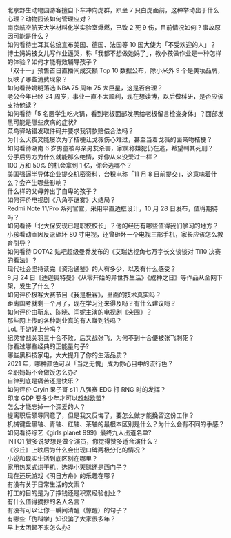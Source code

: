 北京野生动物园游客擅自下车冲向虎群，趴坐 7 只白虎面前，这种举动出于什么心理？动物园该如何管理应对？  
南京航空航天大学材料化学实验室爆燃，已致 2 死 9 伤，目前情况如何？事故原因可能是什么？  
如何看待土耳其总统宣布美国、德国、法国等 10 国大使为「不受欢迎的人」？  
博士妈妈被女儿写作业逼哭，称「我都不想做她妈了」，教小孩做作业是一种怎样的体验？如何才能有效辅导孩子？  
「双十一」预售首日直播间成交额 Top 10 数据公布，除小米外 9 个是美妆品牌，反映了哪些消费现象？  
如何看待姚明落选 NBA 75 周年 75 大巨星，这是否合理？  
老公今年已经 34 周岁，事业一直不太顺利，现在想读博，以后做科研，是否应该支持他读？  
如何看待「5 名医学生吃火锅，看到老板面部发黑给老板留言检查身体」？面部发黑可能是哪些疾病的症状?  
菜鸟驿站错发取件码并要求我罚款赔偿合法吗？  
为什么犬夜叉能屡次为了桔梗让戈薇伤心难过，甚至当着戈薇的面亲吻桔梗？  
如何看待湖南 6 岁男童被母亲男友杀害，家属称嫌犯仍在逃，希望判其死刑？  
分手后男方为什么就能那么绝情，好像从来没爱过一样？  
100 万和 50% 的机会拿到 1 亿，你会选哪个？  
美国强逼半导体企业提交机密资料，台积电称「11 月 8 日前提交」，这意味着什么？会产生哪些影响？  
什么样的父母养出了自卑的孩子？  
如何评价电视剧《八角亭谜雾》大结局？  
Redmi Note 11/Pro 系列官宣，采用平直边框设计，10 月 28 日发布，值得期待吗？  
如何看待「北大保安现已是职校校长」？他的经历有哪些值得我们学习的地方？  
小孩看动画因反派砸坏 80 寸电视，还曾砸坏一个电视三部手机，家长应该怎么教育引导？  
如何看待 DOTA2 贴吧超级曼乔发布的《艾瑞达视角七万字长文谈谈对 TI10 决赛的看法》？  
现代社会坚持读完《资治通鉴》的人有多少，以及有什么感受？  
9 月 24 日《迪迦奥特曼》《从零开始的异世界生活》《成神之日》等作品从全网下架，发生了什么？  
如何评价极客大赛节目《我是极客》，里面的技术真实吗？  
距离国考就剩一个月了，现在学习还来得及吗？有什么建议吗？  
如何评价由靳东、陈晓、闫妮主演的电视剧《突围》？  
那些网上传的各种副业真的有人赚到钱吗？  
LoL 手游好上分吗？  
纪灵曾战关羽三十合不败，后又战张飞，为何不到十合便被张飞刺死？  
你看过哪些经典的正能量句子?  
哪些黑科技家电，大大提升了你的生活品质？  
2021 年，哪种颜色可以「当之无愧」成为你心目中的流行色？  
全职妈妈不会做饭怎么办?  
自律到底是痛苦还是快乐？  
如何评价 Cryin 果子哥 s11 八强赛 EDG 打 RNG 时的发挥？  
印度 GDP 要多少年才可以超越欧盟?  
怎么才能忘掉一个深爱的人？  
提离职后领导同意了，但是我又反悔了，要怎么做才能挽留这份工作？  
机械键盘黑轴、青轴、红轴、茶轴的最根本区别是什么？为什么会有不同的手感？  
如何看待综艺《girls planet 999》最终九人出道名单?  
INTO1 赞多说梦想是做个演员，你觉得赞多适合演什么？  
《沙丘》上映后为什么会出现口碑两极分化的情况？  
小说和现实生活到底区别在哪里？  
家用热泵式烘干机，选择小天鹅还是西门子？  
现在还玩游戏《明日方舟》的乐趣在哪？  
有没有关于日常生活的文案？  
打工的目的是为了挣钱还是积累经验创业？  
有什么值得摘抄的名人名言？  
有没有可以让你一瞬间清醒（惊醒）的句子？  
有哪些「伪科学」知识骗了大家很多年？  
早上太困起不来怎么办?  
